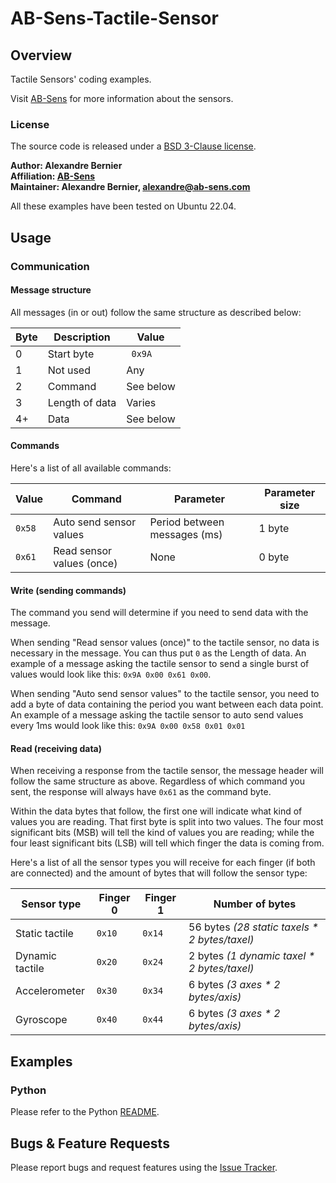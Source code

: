# AB-Sens-Tactile-Sensor

## Overview

Tactile Sensors' coding examples.

Visit [AB-Sens](https://ab-sens.com) for more information about the sensors.

### License

The source code is released under a [BSD 3-Clause license](AB-Sens-Tactile-Sensor/LICENSE).

**Author: Alexandre Bernier<br />
Affiliation: [AB-Sens](http://ab-sens.com)<br />
Maintainer: Alexandre Bernier, alexandre@ab-sens.com**

All these examples have been tested on Ubuntu 22.04.

## Usage

### Communication

#### Message structure

All messages (in or out) follow the same structure as described below:

| Byte | Description    | Value     |
|------|----------------|-----------|
| 0    | Start byte     | ` 0x9A`   |
| 1    | Not used       | Any       |
| 2    | Command        | See below |
| 3    | Length of data | Varies    |
| 4+   | Data           | See below |

#### Commands

Here's a list of all available commands:

| Value  | Command                   | Parameter                    | Parameter size |     
|--------|---------------------------|------------------------------|----------------|
| `0x58` | Auto send sensor values   | Period between messages (ms) | 1 byte         |
| `0x61` | Read sensor values (once) | None                         | 0 byte         |

#### Write (sending commands)

The command you send will determine if you need to send data with the message.

When sending "Read sensor values (once)" to the tactile sensor, no data is necessary in the message. You can thus put
`0` as the Length of data. An example of a message asking the tactile sensor to send a single burst of values would
look like this: `0x9A 0x00 0x61 0x00`.

When sending "Auto send sensor values" to the tactile sensor, you need to add a byte of data containing the period
you want between each data point. An example of a message asking the tactile sensor to auto send values every
1ms would look like this: `0x9A 0x00 0x58 0x01 0x01` 

#### Read (receiving data)
When receiving a response from the tactile sensor, the message header will follow the same structure as above.
Regardless of which command you sent, the response will always have `0x61` as the command byte.

Within the data bytes that follow, the first one will indicate what kind of values you are reading. That first byte is 
split into two values. The four most significant bits (MSB) will tell the kind of values you are reading; while the
four least significant bits (LSB) will tell which finger the data is coming from. 

Here's a list of all the sensor types you will receive for each finger (if both are connected) and the amount of bytes
that will follow the sensor type:

| Sensor type     | Finger 0 | Finger 1 | Number of bytes                               |     
|-----------------|----------|----------|-----------------------------------------------|
| Static tactile  | `0x10`   | `0x14`   | 56 bytes *(28 static taxels * 2 bytes/taxel)* |
| Dynamic tactile | `0x20`   | `0x24`   | 2 bytes *(1 dynamic taxel * 2 bytes/taxel)*   |
| Accelerometer   | `0x30`   | `0x34`   | 6 bytes *(3 axes * 2 bytes/axis)*             |
| Gyroscope       | `0x40`   | `0x44`   | 6 bytes *(3 axes * 2 bytes/axis)*             |


## Examples

### Python

Please refer to the Python [README](AB-Sens-Tactile-Sensor/Examples/Python/Python_README.md).

## Bugs & Feature Requests

Please report bugs and request features using the [Issue Tracker](https://github.com/alexandre-bernier/AB-Sens-Tactile-Sensor/issues).
